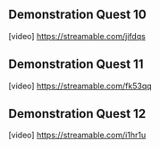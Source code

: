 ## Demonstration Quest 10

[video] https://streamable.com/jifdqs

## Demonstration Quest 11

[video] https://streamable.com/fk53qq

## Demonstration Quest 12

[video] https://streamable.com/i1hr1u